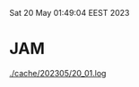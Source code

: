 Sat 20 May 01:49:04 EEST 2023
# JAM
<a href='./cache/202305/20_01.log'>./cache/202305/20_01.log</a>
